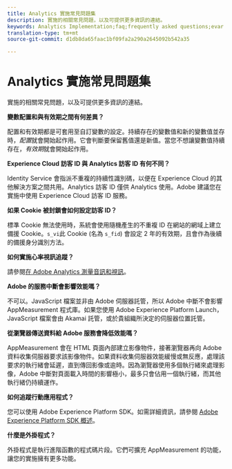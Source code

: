 ```yaml
---
title: Analytics 實施常見問題集
description: 實施的相關常見問題，以及可提供更多資訊的連結。
keywords: Analytics Implementation;faq;frequently asked questions;evar expiration;custom event visibility;timestamp;visitor id grace period;visitor id;Experience Cloud visitor id;analytics visitor id;dtm;heartbeat;cookies;tracking server;performance;javascript;data collection;s_code version;s_code debug;track link types;track video;track mobile app;first party cookie;ssl certificate;certification expiration;certificate expiration;plugins;data insertion api;500 error;500;Manage user;manage group;users;groups
translation-type: tm+mt
source-git-commit: d1db8da65faac1bf09fa2a290a2645092b542a35

---
```



# Analytics 實施常見問題集

實施的相關常見問題，以及可提供更多資訊的連結。

**變數配置和與有效期之間有何差異？**

配置和有效期都是可套用至自訂變數的設定。持續存在的變數值和新的變數值並存時，*配置*&#x200B;就會開始起作用。它會判斷要保留舊值還是新值。當您不想讓變數值持續存在，*有效期*&#x200B;就會開始起作用。

**Experience Cloud 訪客 ID 與 Analytics 訪客 ID 有何不同？**

Identity Service 會指派不重複的持續性識別碼，以便在 Experience Cloud 的其他解決方案之間共用。Analytics 訪客 ID 僅供 Analytics 使用。Adobe 建議您在實施中使用 Experience Cloud 訪客 ID 服務。

**如果 Cookie 被封鎖會如何設定訪客 ID？**

標準 Cookie 無法使用時，系統會使用隨機產生的不重複 ID 在網站的網域上建立備援 Cookie。`s_vi`此 Cookie (名為 `s_fid`) 會設定 2 年的有效期，且會作為後續的備援身分識別方法。

**如何實施心率視訊追蹤？**

請參閱[在 Adobe Analytics 測量音訊和視訊](https://docs.adobe.com/content/help/zh-Hant/media-analytics/using/media-overview.html)。

**Adobe 的服務中斷會影響效能嗎？**

不可以。JavaScript 檔案並非由 Adobe 伺服器託管，所以 Adobe 中斷不會影響 AppMeasurement 程式庫。如果您使用 Adobe Experience Platform Launch，JavaScript 檔案會由 Akamai 託管，或於貴組織所決定的伺服器位置託管。

**從瀏覽器傳送資料給 Adobe 服務會降低效能嗎？**

AppMeasurement 會在 HTML 頁面內部建立影像物件，接著瀏覽器再向 Adobe 資料收集伺服器要求該影像物件。如果資料收集伺服器效能緩慢或無反應，處理該要求的執行緒會延遲，直到傳回影像或逾時。因為瀏覽器使用多個執行緒來處理影像，Adobe 中斷對頁面載入時間的影響極小，最多只會佔用一個執行緒，而其他執行緒仍持續運作。

**如何追蹤行動應用程式？**

您可以使用 Adobe Experience Platform SDK。如需詳細資訊，請參閱 [Adobe Experience Platform SDK 概述](https://aep-sdks.gitbook.io/docs/)。

**什麼是外掛程式？**

外掛程式是執行進階函數的程式碼片段。它們可擴充 AppMeasurement 的功能，讓您的實施擁有更多功能。

